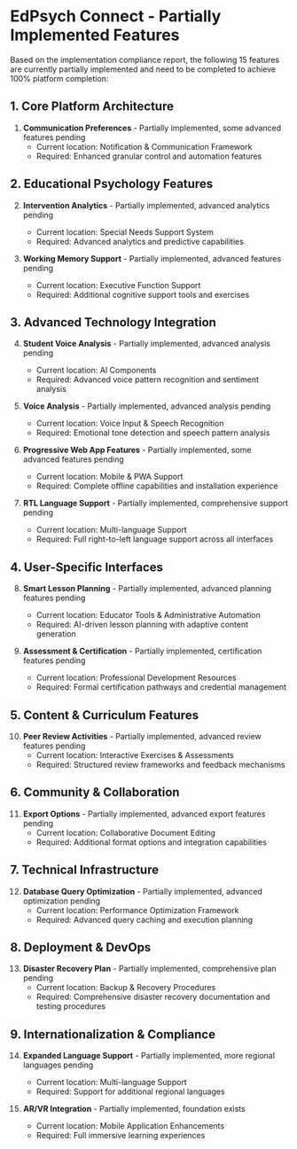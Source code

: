 # EdPsych Connect - Partially Implemented Features

Based on the implementation compliance report, the following 15 features are currently partially implemented and need to be completed to achieve 100% platform completion:

## 1. Core Platform Architecture

1. **Communication Preferences** - Partially implemented, some advanced features pending
   - Current location: Notification & Communication Framework
   - Required: Enhanced granular control and automation features

## 2. Educational Psychology Features

2. **Intervention Analytics** - Partially implemented, advanced analytics pending
   - Current location: Special Needs Support System
   - Required: Advanced analytics and predictive capabilities

3. **Working Memory Support** - Partially implemented, advanced features pending
   - Current location: Executive Function Support
   - Required: Additional cognitive support tools and exercises

## 3. Advanced Technology Integration

4. **Student Voice Analysis** - Partially implemented, advanced analysis pending
   - Current location: AI Components
   - Required: Advanced voice pattern recognition and sentiment analysis

5. **Voice Analysis** - Partially implemented, advanced analysis pending
   - Current location: Voice Input & Speech Recognition
   - Required: Emotional tone detection and speech pattern analysis

6. **Progressive Web App Features** - Partially implemented, some advanced features pending
   - Current location: Mobile & PWA Support
   - Required: Complete offline capabilities and installation experience

7. **RTL Language Support** - Partially implemented, comprehensive support pending
   - Current location: Multi-language Support
   - Required: Full right-to-left language support across all interfaces

## 4. User-Specific Interfaces

8. **Smart Lesson Planning** - Partially implemented, advanced planning features pending
   - Current location: Educator Tools & Administrative Automation
   - Required: AI-driven lesson planning with adaptive content generation

9. **Assessment & Certification** - Partially implemented, certification features pending
   - Current location: Professional Development Resources
   - Required: Formal certification pathways and credential management

## 5. Content & Curriculum Features

10. **Peer Review Activities** - Partially implemented, advanced review features pending
    - Current location: Interactive Exercises & Assessments
    - Required: Structured review frameworks and feedback mechanisms

## 6. Community & Collaboration

11. **Export Options** - Partially implemented, advanced export features pending
    - Current location: Collaborative Document Editing
    - Required: Additional format options and integration capabilities

## 7. Technical Infrastructure

12. **Database Query Optimization** - Partially implemented, advanced optimization pending
    - Current location: Performance Optimization Framework
    - Required: Advanced query caching and execution planning

## 8. Deployment & DevOps

13. **Disaster Recovery Plan** - Partially implemented, comprehensive plan pending
    - Current location: Backup & Recovery Procedures
    - Required: Comprehensive disaster recovery documentation and testing procedures

## 9. Internationalization & Compliance

14. **Expanded Language Support** - Partially implemented, more regional languages pending
    - Current location: Multi-language Support
    - Required: Support for additional regional languages

15. **AR/VR Integration** - Partially implemented, foundation exists
    - Current location: Mobile Application Enhancements
    - Required: Full immersive learning experiences
